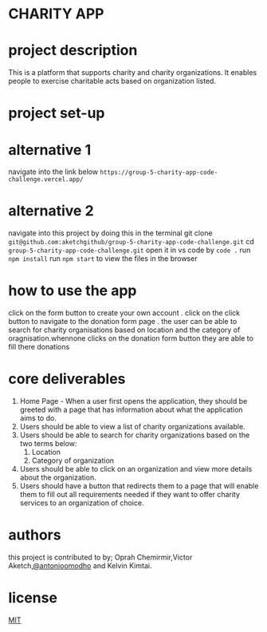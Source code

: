# CHARITY APP
# project description 
This is a  platform that supports charity and charity organizations. It enables people to exercise charitable acts based on organization listed.
# project set-up
# alternative 1
navigate into the link below
`https://group-5-charity-app-code-challenge.vercel.app/`

# alternative 2
navigate into this project by doing this in the terminal
git clone `git@github.com:aketchgithub/group-5-charity-app-code-challenge.git`
cd `group-5-charity-app-code-challenge.git`
open it in vs code by
`code .`
run `npm install`
run `npm start` to view the files in the browser
# how to use the app
click on the form button to create your own account .
click on the click button to navigate to the donation form page .
the user can be able to search for charity organisations based on location and the category of oragnisation.whennone clicks on the donation form button they are able to fill there donations
# core deliverables
1. Home Page - When a user first opens the application, they should be greeted with a page that has information about what the application aims to do.
2. Users should be able to view a list of charity organizations available.
3. Users should be able to search for charity organizations based on the two terms below:
	1. Location
	2. Category of organization
4. Users should be able to click on an organization and view more details about the organization.
5. Users should have a button that redirects them to a page that will enable them to fill out all requirements needed if they want to offer charity services to an organization of choice.
# authors
this project is contributed to by;
Oprah Chemirmir,Victor Aketch,[@antonioomodho](https://www.github.com/antonioomodho) and Kelvin Kimtai.
# license
[MIT](https://choosealicense.com/licenses/mit/)


